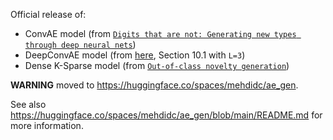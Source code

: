 Official release of:

- ConvAE model (from [`Digits that are not: Generating new types through deep neural nets`](https://arxiv.org/pdf/1606.04345.pdf))
- DeepConvAE model (from [here](https://tel.archives-ouvertes.fr/tel-01838272/file/75406_CHERTI_2018_diffusion.pdf), Section 10.1 with `L=3`)
- Dense K-Sparse model (from [`Out-of-class novelty generation`](https://openreview.net/forum?id=r1QXQkSYg))


**WARNING** moved to <https://huggingface.co/spaces/mehdidc/ae_gen>. 

 See also <https://huggingface.co/spaces/mehdidc/ae_gen/blob/main/README.md> for more information.
